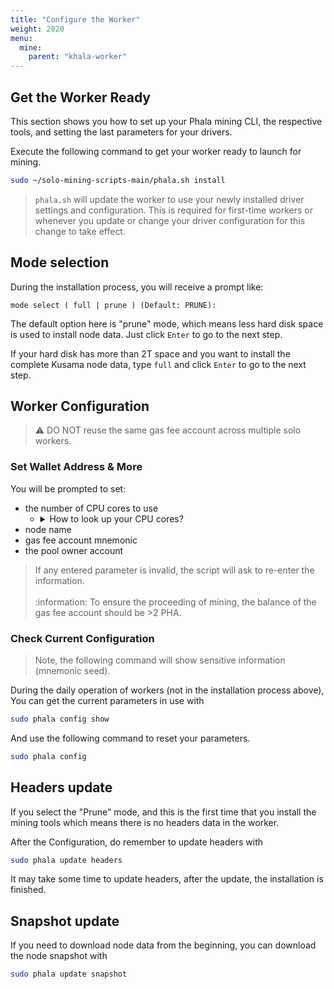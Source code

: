 ```yaml
---
title: "Configure the Worker"
weight: 2020
menu:
  mine:
    parent: "khala-worker"
---
```


## Get the Worker Ready

This section shows you how to set up your Phala mining CLI, the respective tools, and setting the last parameters for your drivers.

Execute the following command to get your worker ready to launch for mining.

```bash
sudo ~/solo-mining-scripts-main/phala.sh install
```

>`phala.sh` will update the worker to use your newly installed driver settings and configuration. This is required for first-time workers or whenever you update or change your driver configuration for this change to take effect.

## Mode selection

During the installation process, you will receive a prompt like:

```mode select ( full | prune ) (Default: PRUNE):```

The default option here is "prune" mode, which means less hard disk space is used to install node data. Just click `Enter` to go to the next step.

If your hard disk has more than 2T space and you want to install the complete Kusama node data, type `full` and click `Enter` to go to the next step.


## Worker Configuration

> :warning: DO NOT reuse the same gas fee account across multiple solo workers.

### Set Wallet Address & More

You will be prompted to set:
- the number of CPU cores to use
  - <details><summary>How to look up your CPU cores?</summary>
    <p>

    If you do not know your CPUs utilizable cores, you may look them up by executing the following command:

    ```bash
    lscpu | grep -E '^Thread|^Core|^Socket|^CPU\('
    ```

    </p>
    </details>
- node name
- gas fee account mnemonic
- the pool owner account

> If any entered parameter is invalid, the script will ask to re-enter the information.\
> \
> :information: To ensure the proceeding of mining, the balance of the gas fee account should be >2 PHA.

### Check Current Configuration

> Note, the following command will show sensitive information (mnemonic seed).

During the daily operation of workers (not in the installation process above), You can get the current parameters in use with

```bash
sudo phala config show
```

And use the following command to reset your parameters.

```bash
sudo phala config
```

## Headers update

If you select the "Prune" mode, and this is the first time that you install the mining tools which means there is no headers data in the worker.

After the Configuration, do remember to update headers with

```bash
sudo phala update headers
```
It may take some time to update headers, after the update, the installation is finished.

## Snapshot update

If you need to download node data from the beginning, you can download the node snapshot with

```bash
sudo phala update snapshot
```
